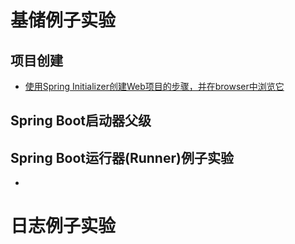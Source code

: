 
# 基储例子实验

## 项目创建

* [使用Spring Initializer创建Web项目的步骤，并在browser中浏览它](https://www.yiibai.com/spring-boot/spring_boot_bootstrapping.html)

## Spring Boot启动器父级

## Spring Boot运行器(Runner)例子实验
* 


# 日志例子实验
